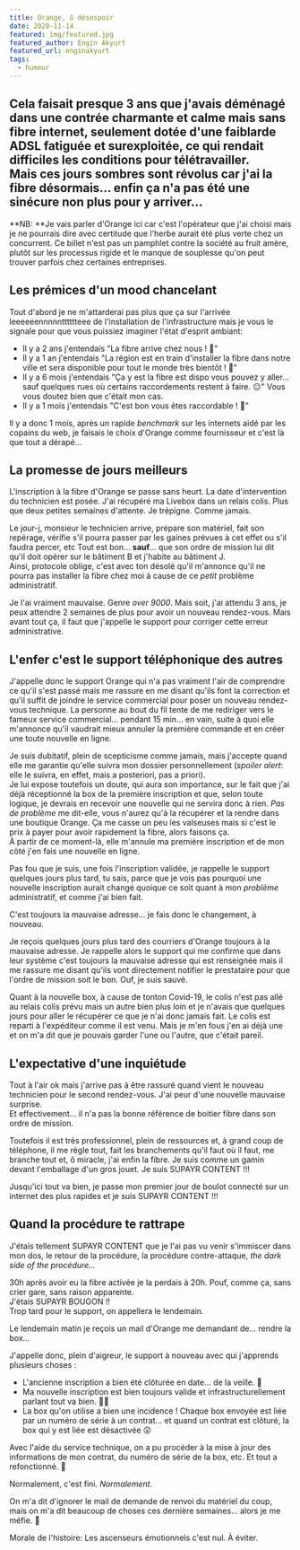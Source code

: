 ```yaml
---
title: Orange, ô désespoir
date: 2020-11-14
featured: img/featured.jpg
featured_author: Engin Akyurt
featured_url: enginakyurt
tags:
  - humeur
---
```


Cela faisait presque 3 ans que j'avais déménagé dans une contrée charmante et calme mais sans fibre internet, seulement dotée d'une faiblarde ADSL fatiguée et surexploitée, ce qui rendait difficiles les conditions pour télétravailler.  
Mais ces jours sombres sont révolus car j'ai la fibre désormais… enfin ça n'a pas été une sinécure non plus pour y arriver…
---

**NB: **Je vais parler d'Orange ici car c'est l'opérateur que j'ai choisi mais je ne pourrais dire avec certitude que l'herbe aurait été plus verte chez un concurrent. Ce billet n'est pas un pamphlet contre la société au fruit amère, plutôt sur les processus rigide et le manque de souplesse qu'on peut trouver parfois chez certaines entreprises.

## Les prémices d'un mood chancelant

Tout d'abord je ne m'attarderai pas plus que ça sur l'arrivée leeeeeennnnntttttteee de l'installation de l'infrastructure mais je vous le signale pour que vous puissiez imaginer l'état d'esprit ambiant: 

- Il y a 2 ans j'entendais "La fibre arrive chez nous ! 🎉"
- Il y a 1 an j'entendais "La région est en train d'installer la fibre dans notre ville et sera disponible pour tout le monde très bientôt ! 🎉"
- Il y a 6 mois j'entendais "Ça y est la fibre est dispo vous pouvez y aller… sauf quelques rues où certains raccordements restent à faire. 😐" Vous vous doutez bien que c'était mon cas.
- Il y a 1 mois j'entendais "C'est bon vous êtes raccordable ! 🎉"

Il y a donc 1 mois, après un rapide *benchmark* sur les internets aidé par les copains du web, je faisais le choix d'Orange comme fournisseur et c'est là que tout a dérapé…

## La promesse de jours meilleurs

L'inscription à la fibre d'Orange se passe sans heurt. La date d'intervention du technicien est posée. J'ai récupéré ma Livebox dans un relais colis. Plus que deux petites semaines d'attente. Je trépigne. Comme jamais.

Le jour-j, monsieur le technicien arrive, prépare son matériel, fait son repérage, vérifie s'il pourra passer par les gaines prévues à cet effet ou s'il faudra percer, etc
Tout est bon… **sauf**… que son ordre de mission lui dit qu'il doit opérer sur le bâtiment B et j'habite au bâtiment J.  
Ainsi, protocole oblige, c'est avec ton désolé qu'il m'annonce qu'il ne pourra pas installer la fibre chez moi à cause de ce *petit* problème administratif.

Je l'ai vraiment mauvaise. Genre *over 9000*. Mais soit, j'ai attendu 3 ans, je peux attendre 2 semaines de plus pour avoir un nouveau rendez-vous. Mais avant tout ça, il faut que j'appelle le support pour corriger cette erreur administrative.

## L'enfer c'est le support téléphonique des autres

J'appelle donc le support Orange qui n'a pas vraiment l'air de comprendre ce qu'il s'est passé mais me rassure en me disant qu'ils font la correction et qu'il suffit de joindre le service commercial pour poser un nouveau rendez-vous technique. La personne au bout du fil tente de me rediriger vers le fameux service commercial… pendant 15 min… en vain, suite à quoi elle m'annonce qu'il vaudrait mieux annuler la première commande et en créer une toute nouvelle en ligne.

Je suis dubitatif, plein de scepticisme comme jamais, mais j'accepte quand elle me garantie qu'elle suivra mon dossier personnellement (*spoiler alert*: elle le suivra, en effet, mais a posteriori, pas a priori).  
Je lui expose toutefois un doute, qui aura son importance, sur le fait que j'ai déjà réceptionné la box de la première inscription et que, selon toute logique, je devrais en recevoir une nouvelle qui ne servira donc à rien.
*Pas de problème* me dit-elle, vous n'aurez qu'à la récupérer et la rendre dans une boutique Orange. Ça me casse un peu les valseuses mais si c'est le prix à payer pour avoir rapidement la fibre, alors faisons ça.  
À partir de ce moment-là, elle m'annule ma première inscription et de mon côté j'en fais une nouvelle en ligne.

Pas fou que je suis, une fois l'inscription validée, je rappelle le support quelques jours plus tard, tu sais, parce que je vois pas pourquoi une nouvelle inscription aurait changé quoique ce soit quant à mon *problème* administratif, et comme j'ai bien fait.

C'est toujours la mauvaise adresse… je fais donc le changement, à nouveau.

Je reçois quelques jours plus tard des courriers d'Orange toujours à la mauvaise adresse. Je rappelle alors le support qui me confirme que dans leur système c'est toujours la mauvaise adresse qui est renseignée mais il me rassure me disant qu'ils vont directement notifier le prestataire pour que l'ordre de mission soit le bon.
Ouf, je suis sauvé.

Quant à la nouvelle box, à cause de tonton Covid-19, le colis n'est pas allé au relais colis prévu mais un autre bien plus loin et je n'avais que quelques jours pour aller le récupérer ce que je n'ai donc jamais fait. Le colis est reparti à l'expéditeur comme il est venu. Mais je m'en fous j'en ai déjà une et on m'a dit que je pouvais garder l'une ou l'autre, que c'était pareil.

## L'expectative d'une inquiétude

Tout à l'air ok mais j'arrive pas à être rassuré quand vient le nouveau technicien pour le second rendez-vous. J'ai peur d'une nouvelle mauvaise surprise.  
Et effectivement… il n'a pas la bonne référence de boitier fibre dans son ordre de mission.

Toutefois il est très professionnel, plein de ressources et, à grand coup de téléphone, il me règle tout, fait les branchements qu'il faut où il faut, me branche tout et, ô miracle, j'ai enfin la fibre. Je suis comme un gamin devant l'emballage d'un gros jouet. Je suis SUPAYR CONTENT !!!

Jusqu'ici tout va bien, je passe mon premier jour de boulot connecté sur un internet des plus rapides et je suis SUPAYR CONTENT !!!

## Quand la procédure te rattrape

J'étais tellement SUPAYR CONTENT que je l'ai pas vu venir s'immiscer dans mon dos, le retour de la procédure, la procédure contre-attaque, *the dark side of the procédure…*

30h après avoir eu la fibre activée je la perdais à 20h. Pouf, comme ça, sans crier gare, sans raison apparente.  
J'étais SUPAYR BOUGON !!  
Trop tard pour le support, on appellera le lendemain.

Le lendemain matin je reçois un mail d'Orange me demandant de… rendre la box…

J'appelle donc, plein d'aigreur, le support à nouveau avec qui j'apprends plusieurs choses :

- L'ancienne inscription a bien été clôturée en date… de la veille. 🤔
- Ma nouvelle inscription est bien toujours valide et infrastructurellement parlant tout va bien. 🤷‍♂️
- La box qu'on utilise a bien une incidence ! Chaque box envoyée est liée par un numéro de série à un contrat… et quand un contrat est clôturé, la box qui y est liée est désactivée 😲

Avec l'aide du service technique, on a pu procéder à la mise à jour des informations de mon contrat, du numéro de série de la box, etc. Et tout a refonctionné. 🎉

Normalement, c'est fini. *Normalement*. 

On m'a dit d'ignorer le mail de demande de renvoi du matériel du coup, mais on m'a dit beaucoup de choses ces dernière semaines… alors je me méfie. 🤨

Morale de l'histoire: Les ascenseurs émotionnels c'est nul. À éviter.
